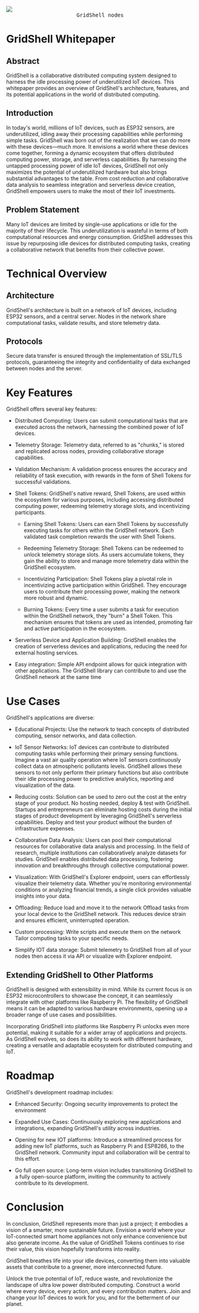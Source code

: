 <img src="https://github.com/invpe/GridShell/assets/106522950/f8ecc335-7358-4b62-9c80-6a5f18ebbac6">
<div align=center><tt>GridShell nodes</tt></div>


# GridShell Whitepaper
## Abstract
GridShell is a collaborative distributed computing system designed to harness the idle processing power of underutilized IoT devices. This whitepaper provides an overview of GridShell's architecture, features, and its potential applications in the world of distributed computing.

## Introduction
In today's world, millions of IoT devices, such as ESP32 sensors, are underutilized, idling away their processing capabilities while performing simple tasks. GridShell was born out of the realization that we can do more with these devices—much more. It envisions a world where these devices come together, forming a dynamic ecosystem that offers distributed computing power, storage, and serverless capabilities.
By harnessing the untapped processing power of idle IoT devices, GridShell not only maximizes the potential of underutilized hardware but also brings substantial advantages to the table. From cost reduction and collaborative data analysis to seamless integration and serverless device creation, GridShell empowers users to make the most of their IoT investments.

## Problem Statement
Many IoT devices are limited by single-use applications or idle for the majority of their lifecycle. This underutilization is wasteful in terms of both computational resources and energy consumption. GridShell addresses this issue by repurposing idle devices for distributed computing tasks, creating a collaborative network that benefits from their collective power.

# Technical Overview
## Architecture
GridShell's architecture is built on a network of IoT devices, including ESP32 sensors, and a central server. Nodes in the network share computational tasks, validate results, and store telemetry data.

## Protocols
Secure data transfer is ensured through the implementation of SSL/TLS protocols, guaranteeing the integrity and confidentiality of data exchanged between nodes and the server.


# Key Features
GridShell offers several key features:

- Distributed Computing: Users can submit computational tasks that are executed across the network, harnessing the combined power of IoT devices.

- Telemetry Storage: Telemetry data, referred to as "chunks," is stored and replicated across nodes, providing collaborative storage capabilities.

- Validation Mechanism: A validation process ensures the accuracy and reliability of task execution, with rewards in the form of Shell Tokens for successful validations.

- Shell Tokens: GridShell's native reward, Shell Tokens, are used within the ecosystem for various purposes, including accessing distributed computing power, redeeming telemetry storage slots, and incentivizing participants.
  - Earning Shell Tokens: Users can earn Shell Tokens by successfully executing tasks for others within the GridShell network. Each validated task completion rewards the user with Shell Tokens.

  - Redeeming Telemetry Storage: Shell Tokens can be redeemed to unlock telemetry storage slots. As users accumulate tokens, they gain the ability to store and manage more telemetry data within the GridShell ecosystem.

  - Incentivizing Participation: Shell Tokens play a pivotal role in incentivizing active participation within GridShell. They encourage users to contribute their processing power, making the network more robust and dynamic.
    
  - Burning Tokens: Every time a user submits a task for execution within the GridShell network, they "burn" a Shell Token. This mechanism ensures that tokens are used as intended, promoting fair and active participation in the ecosystem.
  
- Serverless Device and Application Building: GridShell enables the creation of serverless devices and applications, reducing the need for external hosting services.
- Easy integration: Simple API endpoint allows for quick integration with other applications. The GridShell library can contribute to and use the GridShell network at the same time

# Use Cases
GridShell's applications are diverse:

- Educational Projects: Use the network to teach concepts of distributed computing, sensor networks, and data collection.

- IoT Sensor Networks: IoT devices can contribute to distributed computing tasks while performing their primary sensing functions.
  Imagine a vast air quality operation where IoT sensors continuously collect data on atmospheric pollutants levels. GridShell allows these sensors to not only perform their primary
  functions but also contribute their idle processing power to predictive analytics, reporting and visualization of the data.
  
- Reducing costs: Solution can be used to zero out the cost at the entry stage of your product. No hosting needed, deploy & test with GridShell.
  Startups and entrepreneurs can eliminate hosting costs during the initial stages of product development by leveraging GridShell's serverless capabilities.
  Deploy and test your product without the burden of infrastructure expenses.
  
- Collaborative Data Analysis: Users can pool their computational resources for collaborative data analysis and processing.
  In the field of research, multiple institutions can collaboratively analyze datasets for studies.
  GridShell enables distributed data processing, fostering innovation and breakthroughs through collective computational power.
  
- Visualization: With GridShell's Explorer endpoint, users can effortlessly visualize their telemetry data. Whether you're monitoring environmental conditions or analyzing financial trends,
  a single click provides valuable insights into your data.
  
- Offloading: Reduce load and move it to the network
  Offload tasks from your local device to the GridShell network. This reduces device strain and ensures efficient, uninterrupted operation.
  
- Custom processing: Write scripts and execute them on the network
  Tailor computing tasks to your specific needs.

- Simplify IOT data storage: Submit telemetry to GridShell from all of your nodes then access it via API or visualize with Explorer endpoint.

## Extending GridShell to Other Platforms
GridShell is designed with extensibility in mind. While its current focus is on ESP32 microcontrollers to showcase the concept, it can seamlessly integrate with other platforms like Raspberry Pi. The flexibility of GridShell means it can be adapted to various hardware environments, opening up a broader range of use cases and possibilities.

Incorporating GridShell into platforms like Raspberry Pi unlocks even more potential, making it suitable for a wider array of applications and projects. As GridShell evolves, so does its ability to work with different hardware, creating a versatile and adaptable ecosystem for distributed computing and IoT.

# Roadmap
GridShell's development roadmap includes:

- Enhanced Security: Ongoing security improvements to protect the environment

- Expanded Use Cases: Continuously exploring new applications and integrations, expanding GridShell's utility across industries.

- Opening for new IOT platforms: 
  Introduce a streamlined process for adding new IoT platforms, such as Raspberry Pi and ESP8266, to the GridShell network. Community input and collaboration will be central to this effort.
  
- Go full open source: Long-term vision includes transitioning GridShell to a fully open-source platform, inviting the community to actively contribute to its development.

# Conclusion

In conclusion, GridShell represents more than just a project; it embodies a vision of a smarter, more sustainable future. 
Envision a world where your IoT-connected smart home appliances not only enhance convenience but also generate income. 
As the value of GridShell Tokens continues to rise their value, this vision hopefully transforms into reality.

GridShell breathes life into your idle devices, converting them into valuable assets that contribute to a greener, more interconnected future. 

Unlock the true potential of IoT, reduce waste, and revolutionize the landscape of ultra low power distributed computing.
Construct a world where every device, every action, and every contribution matters. Join and change your IoT devices to work for you, and for the betterment of our planet.
